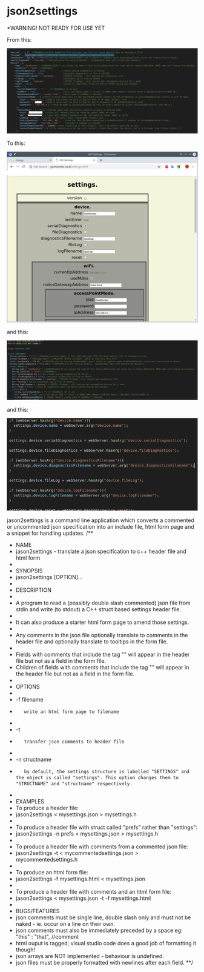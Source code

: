# json2settings
*WARNING! NOT READY FOR USE YET

From this:

![](docs/images/json1.png)

To this:

![](docs/images/html1.png)

and this:

![](docs/images/header1.png)

and this:

![](docs/images/snippets1.png)

jason2settings is a command line application which converts a commented or uncommented json specification into an include file, html form page and a snippet for handling updates.
/**
 * NAME
 *    jason2settings - translate a json specification to c++ header file and html form
 * 
 * SYNOPSIS
 *    jason2settings [OPTION]...
 * 
 * DESCRIPTION
 *    
 *    A program to read a (possibly double slash commented) json file from stdin and write (to stdout) a C++ struct based settings header file.
 * 
 *    It can also produce a starter html form page to amend those settings.
 * 
 *    Any comments in the json file optionally translate to comments in the header file and optionally translate to tooltips in the form file.
 * 
 *    Fields with comments that include the tag "<PRIVATE>" will appear in the header file but not as a field in the form file.
 *    Children of fields with comments that include the tag "<PRIVATE>" will appear in the header file but not as a field in the form file.
 * 
 * OPTIONS
 * 
 *    -f filename
 *        write an html form page to filename
 * 
 *    -t
 *        transfer json comments to header file
 * 
 *    -n structname
 *        by default, the settings structure is labelled "SETTINGS" and the object is called "settings". This option changes them to "STRUCTNAME" and "structname" respectively.
 * 
 * EXAMPLES
 *  To produce a header file:
 *    jason2settings < mysettings.json > mysettings.h
 * 
 *  To produce a header file with struct called "prefs" rather than "settings":
 *    jason2settings -n prefs < mysettings.json > mysettings.h
 * 
 *  To produce a header file with comments from a commented json file:
 *    jason2settings -t < mycommentedsettings.json > mycommentedsettings.h
 * 
 *  To produce an html form file:
 *    jason2settings -f mysettings.html < mysettings.json
 *  
 *  To produce a header file with comments and an html form file:
 *    jason2settings < mysettings.json -t -f mysettings.html
 * 
 * BUGS/FEATURES
 *  json comments must be single line, double slash only and must not be naked - ie. occur on a line on their own.
 *  json comments must also be immediately preceded by a space eg: "this" : "that", //comment
 *  html ouput is ragged; visual studio code does a good job of formatting it though!
 *  json arrays are NOT implemented - behaviour is undefined.
 *  json files must be properly formatted with newlines after each field.
 **/
 
